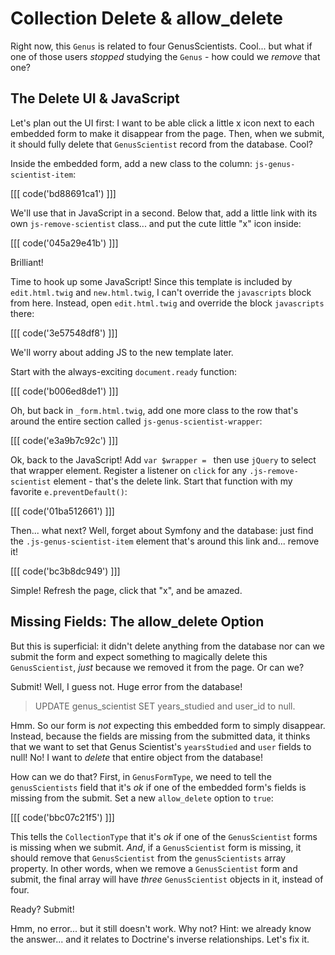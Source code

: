 # Collection Delete & allow_delete

Right now, this `Genus` is related to four GenusScientists. Cool... but what if one
of those users *stopped* studying the `Genus` - how could we *remove* that one?

## The Delete UI & JavaScript

Let's plan out the UI first: I want to be able click a little x icon next to each
embedded form to make it disappear from the page. Then, when we submit, it should
fully delete that `GenusScientist` record from the database. Cool?

Inside the embedded form, add a new class to the column: `js-genus-scientist-item`:

[[[ code('bd88691ca1') ]]]

We'll use that in JavaScript in a second. Below that, add a little link with its
own `js-remove-scientist` class... and put the cute little "x" icon inside:

[[[ code('045a29e41b') ]]]

Brilliant!

Time to hook up some JavaScript! Since this template is included by `edit.html.twig`
and `new.html.twig`, I can't override the `javascripts` block from here. Instead,
open `edit.html.twig` and override the block `javascripts` there:

[[[ code('3e57548df8') ]]]

We'll worry about adding JS to the new template later.

Start with the always-exciting `document.ready` function:

[[[ code('b006ed8de1') ]]]

Oh, but back in `_form.html.twig`, add one more class to the row that's around the
entire section called `js-genus-scientist-wrapper`:

[[[ code('e3a9b7c92c') ]]]

Ok, back to the JavaScript! Add `var $wrapper = ` then use `jQuery` to select that
wrapper element. Register a listener on `click` for any `.js-remove-scientist`
element - that's the delete link. Start that function with my favorite `e.preventDefault()`:

[[[ code('01ba512661') ]]]

Then... what next? Well, forget about Symfony and the database: just find the
`.js-genus-scientist-item` element that's around this link and... remove it!

[[[ code('bc3b8dc949') ]]]

Simple! Refresh the page, click that "x", and be amazed.

## Missing Fields: The allow_delete Option

But this is superficial: it didn't delete anything from the database nor can we submit
the form and expect something to magically delete this `GenusScientist`, *just* because
we removed it from the page. Or can we?

Submit! Well, I guess not. Huge error from the database!

> UPDATE genus_scientist SET years_studied and user_id to null.

Hmm. So our form is *not* expecting this embedded form to simply disappear. Instead,
because the fields are missing from the submitted data, it thinks that we want
to set that Genus Scientist's `yearsStudied` and `user` fields to null! No! I want
to *delete* that entire object from the database!

How can we do that? First, in `GenusFormType`, we need to tell the `genusScientists`
field that it's *ok* if one of the embedded form's fields is missing from the submit.
Set a new `allow_delete` option to `true`:

[[[ code('bbc07c21f5') ]]]

This tells the `CollectionType` that it's *ok* if one of the `GenusScientist` forms
is missing when we submit. *And*, if a `GenusScientist` form is missing, it should
remove that `GenusScientist` from the `genusScientists` array property. In other
words, when we remove a `GenusScientist` form and submit, the final array will have
*three* `GenusScientist` objects in it, instead of four.

Ready? Submit!

Hmm, no error... but it still doesn't work. Why not? Hint: we already know the
answer... and it relates to Doctrine's inverse relationships. Let's fix it.
